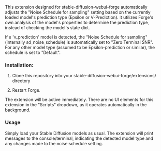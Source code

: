 This extension designed for stable-diffusion-webui-forge automatically adjusts the "Noise Schedule for sampling" setting based on the currently loaded model's prediction type (Epsilon or V-Prediction). It utilizes Forge's own analysis of the model's properties to determine the prediction type, instead of checking the model's state dict.

If a 'v_prediction' model is detected, the "Noise Schedule for sampling" (internally sd_noise_schedule) is automatically set to "Zero Terminal SNR".
For any other model type (assumed to be Epsilon-prediction or similar), the schedule is set to "Default".



### Installation:


1. Clone this repository into your stable-diffusion-webui-forge/extensions/ directory

2. Restart Forge.

The extension will be active immediately. There are no UI elements for this extension in the "Scripts" dropdown, as it operates automatically in the background.

### Usage
Simply load your Stable Diffusion models as usual. The extension will print messages to the console/terminal, indicating the detected model type and any changes made to the noise schedule setting.

